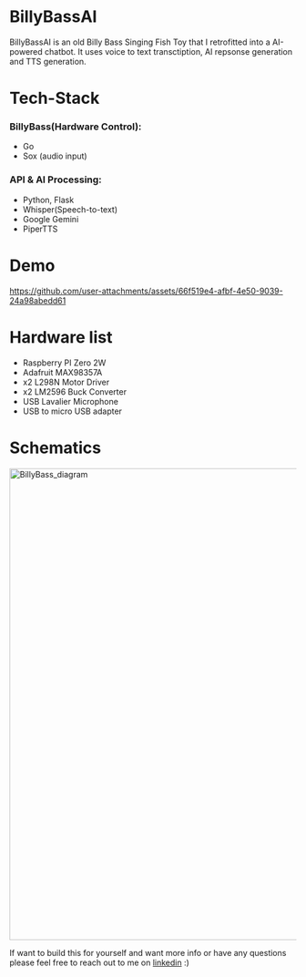 # BillyBassAI
BillyBassAI is an old Billy Bass Singing Fish Toy that I retrofitted into a AI-powered chatbot. It uses voice to text transctiption, AI repsonse generation and TTS generation. 


# Tech-Stack

### BillyBass(Hardware Control): 
- Go
- Sox (audio input)

### API & AI Processing: 
- Python, Flask
- Whisper(Speech-to-text)
- Google Gemini
- PiperTTS 

# Demo
https://github.com/user-attachments/assets/66f519e4-afbf-4e50-9039-24a98abedd61



# Hardware list
- Raspberry PI Zero 2W
- Adafruit MAX98357A
- x2 L298N Motor Driver
- x2 LM2596 Buck Converter
- USB Lavalier Microphone
- USB to micro USB adapter

# Schematics 
<img width="935" height="828" alt="BillyBass_diagram" src="https://github.com/user-attachments/assets/23782728-8210-498b-82e3-cdc2a4fc7118" />


If want to build this for yourself and want more info or have any questions please feel free to reach out to me on <a href = "https://www.linkedin.com/in/evanwsalmon/">linkedin</a> :)



